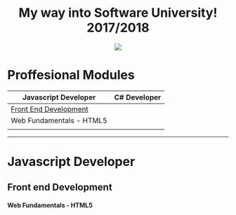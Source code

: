 <h1 align="center">My way into Software University! 2017/2018</h1> 

<p align="center">
<a href="https://softuni.bg/"><img src="https://i.imgur.com/82K1fEY.png"> </a>
</p>


  <h1 align="left"> Proffesional Modules </h1>
  
| Javascript Developer                            | C# Developer |
|----------------------                          |:------------:|
|[Front End Development](#front-end-development)  |              |
|  Web Fundamentals - HTML5                      |                |
|                                                |              |


------

<h1 align="left"> Javascript Developer </h1>

## Front end Development

<h4 align="left"> Web Fundamentals - HTML5  </h4>








